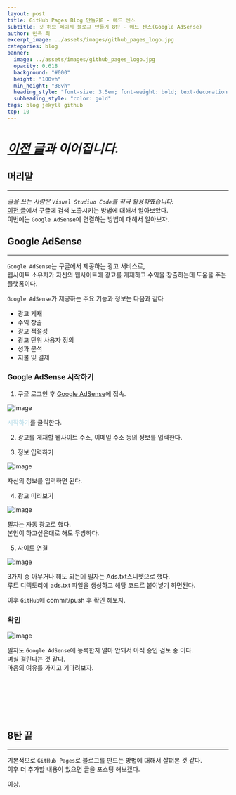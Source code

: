 ```yaml
---
layout: post
title: GitHub Pages Blog 만들기8 - 애드 센스
subtitle: 깃 허브 페이지 블로그 만들기 8탄 - 애드 센스(Google AdSense)
author: 민욱 최 
excerpt_image: ../assets/images/github_pages_logo.jpg
categories: blog
banner:
  image: ../assets/images/github_pages_logo.jpg
  opacity: 0.618
  background: "#000"
  height: "100vh"
  min_height: "38vh"
  heading_style: "font-size: 3.5em; font-weight: bold; text-decoration: underline"
  subheading_style: "color: gold"
tags: blog jekyll github
top: 10
---
```

      
 

# *[이전 글](https://choimu4.github.io/blog/2024/01/15/%EA%B9%83-%ED%97%88%EB%B8%8C-%EB%B8%94%EB%A1%9C%EA%B7%B8-%EB%A7%8C%EB%93%A4%EA%B8%B07.html)과 이어집니다.*
 
 
  



## 머리말  
---  
*글을 쓰는 사람은 `Visual Studiuo Code`를 적극 활용하였습니다.*  
[이전 글](https://choimu4.github.io/blog/2024/01/15/%EA%B9%83-%ED%97%88%EB%B8%8C-%EB%B8%94%EB%A1%9C%EA%B7%B8-%EB%A7%8C%EB%93%A4%EA%B8%B07.html)에서 구글에 검색 노출시키는 방법에 대해서 알아보았다.  
이번에는 `Google AdSense`에 연결하는 방법에 대해서 알아보자.
## Google AdSense
---  
`Google AdSense`는 구글에서 제공하는 광고 서비스로,   
웹사이트 소유자가 자신의 웹사이트에 광고를 게재하고 수익을 창출하는데 도움을 주는 플랫폼이다.  

`Google AdSense`가 제공하는 주요 기능과 정보는 다음과 같다
  * 광고 게재
  * 수익 창출
  * 광고 적절성
  * 광고 단위 사용자 정의
  * 성과 분석
  * 지불 및 결제


### Google AdSense 시작하기
1) 구글 로그인 후 [Google AdSense](https://search.google.com/search-console/about)에 접속.

![image](https://github.com/choimu4/choimu4.github.io/assets/155925706/3c1d6808-612c-431b-9928-50a8ed9ebe95)

  
<span style="color:lightblue">시작하기</span>를 클릭한다.  

2) 광고를 게재할 웹사이트 주소, 이메일 주소 등의 정보를 입력한다.  


3) 정보 입력하기 

![image](https://github.com/choimu4/choimu4.github.io/assets/155925706/a1197990-ead3-469b-9df5-f30dce24731e)  

자신의 정보를 입력하면 된다.

4) 광고 미리보기  

![image](https://github.com/choimu4/choimu4.github.io/assets/155925706/f7e418f9-291d-4c6f-aea7-b4a11b51f4a9)

필자는 자동 광고로 했다.  
본인이 하고싶은대로 해도 무방하다.  

5) 사이트 연결

![image](https://github.com/choimu4/choimu4.github.io/assets/155925706/2366cc77-1677-4262-9aad-f1cd6d954909)

3가지 중 아무거나 해도 되는데 필자는 Ads.txt스니펫으로 했다.  
루트 디렉토리에 ads.txt 파일을 생성하고 해당 코드르 붙여넣기 하면된다.

이후 `GitHub`에 commit/push 후 확인 해보자.

### 확인
![image](https://github.com/choimu4/choimu4.github.io/assets/155925706/824ea744-08e2-4782-a499-489874b3cc06)
   
필자도 `Google AdSense`에 등록한지 얼마 안돼서 아직 승인 검토 중 이다.  
며칠 걸린다는 것 같다.     
마음의 여유를 가지고 기다려보자.


<br>
<br>
<br>
<br>
<br>

## 8탄 끝
---
  
기본적으로 `GitHub Pages`로 블로그를 만드는 방법에 대해서 살펴본 것 같다.  
이후 더 추가할 내용이 있으면 글을 포스팅 해보겠다.

이상.
